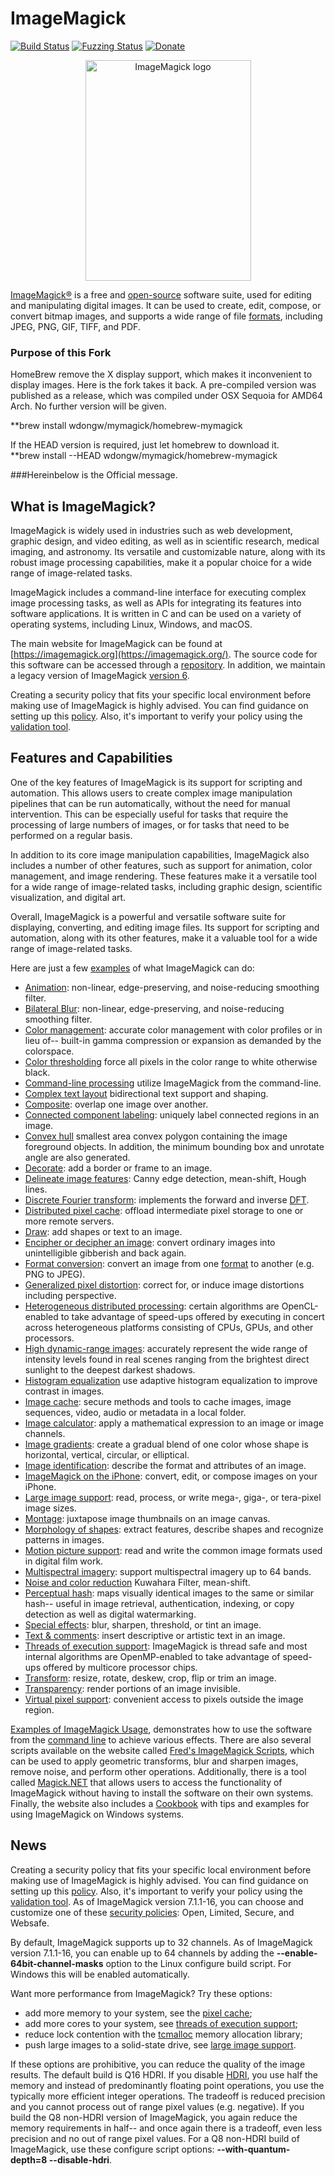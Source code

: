 # ImageMagick

[![Build Status](https://github.com/ImageMagick/ImageMagick/workflows/main/badge.svg)](https://github.com/ImageMagick/ImageMagick/actions)
[![Fuzzing Status](https://oss-fuzz-build-logs.storage.googleapis.com/badges/imagemagick.svg)](https://bugs.chromium.org/p/oss-fuzz/issues/list?sort=-opened&can=1&q=proj:imagemagick)
[![Donate](https://img.shields.io/badge/%24-donate-ff00ff.svg)](https://github.com/sponsors/ImageMagick)

<p align="center">
<img align="center" src="https://imagemagick.org/image/wizard.png" alt="ImageMagick logo" width="265" height="353"/>
</p>

[ImageMagick®](https://imagemagick.org/) is a free and [open-source](https://imagemagick.org/script/license.php) software suite, used for editing and manipulating digital images. It can be used to create, edit, compose, or convert bitmap images, and supports a wide range of file [formats](https://imagemagick.org/script/formats.php), including JPEG, PNG, GIF, TIFF, and PDF.

### Purpose of this Fork

HomeBrew remove the X display support, which makes it inconvenient to display images. 
Here is the fork takes it back.
A pre-compiled version was published as a release, which was compiled under OSX Sequoia for AMD64 Arch. No further version will be given. 

 **brew install wdongw/mymagick/homebrew-mymagick

If the HEAD version is required, just let homebrew to download it.  
 **brew install --HEAD wdongw/mymagick/homebrew-mymagick

###Hereinbelow is the Official message.

## What is ImageMagick?

ImageMagick is widely used in industries such as web development, graphic design, and video editing, as well as in scientific research, medical imaging, and astronomy. Its versatile and customizable nature, along with its robust image processing capabilities, make it a popular choice for a wide range of image-related tasks.

ImageMagick includes a command-line interface for executing complex image processing tasks, as well as APIs for integrating its features into software applications. It is written in C and can be used on a variety of operating systems, including Linux, Windows, and macOS.

The main website for ImageMagick can be found at [https://imagemagick.org](https://imagemagick.org/). The source code for this software can be accessed through a [repository](https://github.com/ImageMagick/ImageMagick). In addition, we maintain a legacy version of ImageMagick [version 6](https://legacy.imagemagick.org/).

Creating a security policy that fits your specific local environment before making use of ImageMagick is highly advised. You can find guidance on setting up this [policy](https://imagemagick.org/script/security-policy.php). Also, it's important to verify your policy using the [validation tool](https://imagemagick.org/script/security-policy.php).

## Features and Capabilities

One of the key features of ImageMagick is its support for scripting and automation. This allows users to create complex image manipulation pipelines that can be run automatically, without the need for manual intervention. This can be especially useful for tasks that require the processing of large numbers of images, or for tasks that need to be performed on a regular basis.

In addition to its core image manipulation capabilities, ImageMagick also includes a number of other features, such as support for animation, color management, and image rendering. These features make it a versatile tool for a wide range of image-related tasks, including graphic design, scientific visualization, and digital art.

Overall, ImageMagick is a powerful and versatile software suite for displaying, converting, and editing image files. Its support for scripting and automation, along with its other features, make it a valuable tool for a wide range of image-related tasks.

Here are just a few [examples](https://imagemagick.org/script/examples.php) of what ImageMagick can do:

* [Animation](https://imagemagick.org/script/command-line-options.php#bilateral-blur): non-linear, edge-preserving, and noise-reducing smoothing filter.
* [Bilateral Blur](https://imagemagick.org/script/command-line-options.php#bilateral-blur): non-linear, edge-preserving, and noise-reducing smoothing filter.
* [Color management](https://imagemagick.org/script/color-management.php): accurate color management with color profiles or in lieu of-- built-in gamma compression or expansion as demanded by the colorspace.
* [Color thresholding](https://imagemagick.org/script/color-management.php) force all pixels in the color range to white otherwise black.
* [Command-line processing](https://imagemagick.org/script/command-line-processing.php) utilize ImageMagick from the command-line.
* [Complex text layout](https://en.wikipedia.org/wiki/Complex_text_layout) bidirectional text support and shaping.
* [Composite](https://imagemagick.org/script/composite.php): overlap one image over another.
* [Connected component labeling](https://imagemagick.org/script/connected-components.php): uniquely label connected regions in an image.
* [Convex hull](https://imagemagick.org/script/convex-hull.php) smallest area convex polygon containing the image foreground objects. In addition, the minimum bounding box and unrotate angle are also generated.
* [Decorate](https://imagemagick.org/Usage/crop/): add a border or frame to an image.
* [Delineate image features](https://imagemagick.org/Usage/transform/#vision): Canny edge detection, mean-shift, Hough lines.
* [Discrete Fourier transform](https://imagemagick.org/Usage/fourier/): implements the forward and inverse [DFT](http://en.wikipedia.org/wiki/Discrete_Fourier_transform).
* [Distributed pixel cache](https://imagemagick.org/script/distribute-pixel-cache.php): offload intermediate pixel storage to one or more remote servers.
* [Draw](https://imagemagick.org/Usage/draw/): add shapes or text to an image.
* [Encipher or decipher an image](https://imagemagick.org/script/cipher.php): convert ordinary images into unintelligible gibberish and back again.
* [Format conversion](https://imagemagick.org/script/convert.php): convert an image from one [format](https://imagemagick.org/script/formats.php) to another (e.g.  PNG to JPEG).
* [Generalized pixel distortion](https://imagemagick.org/Usage/distorts/): correct for, or induce image distortions including perspective.
* [Heterogeneous distributed processing](https://imagemagick.org/script/architecture.php#distributed): certain algorithms are OpenCL-enabled to take advantage of speed-ups offered by executing in concert across heterogeneous platforms consisting of CPUs, GPUs, and other processors.
* [High dynamic-range images](https://imagemagick.org/script/high-dynamic-range.php): accurately represent the wide range of intensity levels found in real scenes ranging from the brightest direct sunlight to the deepest darkest shadows.
* [Histogram equalization](https://imagemagick.org/script/clahe.php) use adaptive histogram equalization to improve contrast in images.
* [Image cache](https://imagemagick.org/script/magick-cache.php): secure methods and tools to cache images, image sequences, video, audio or metadata in a local folder.
* [Image calculator](https://imagemagick.org/script/fx.php): apply a mathematical expression to an image or image channels.
* [Image gradients](https://imagemagick.org/script/gradient.php): create a gradual blend of one color whose shape is horizontal, vertical, circular, or elliptical.
* [Image identification](https://imagemagick.org/script/identify.php): describe the format and attributes of an image.
* [ImageMagick on the iPhone](https://imagemagick.org/script/download.php#iOS): convert, edit, or compose images on your iPhone.
* [Large image support](https://imagemagick.org/script/architecture.php#tera-pixel): read, process, or write mega-, giga-, or tera-pixel image sizes.
* [Montage](https://imagemagick.org/script/montage.php): juxtapose image thumbnails on an image canvas.
* [Morphology of shapes](https://imagemagick.org/Usage/morphology/): extract features, describe shapes and recognize patterns in images.
* [Motion picture support](https://imagemagick.org/script/motion-picture.php): read and write the common image formats used in digital film work.
* [Multispectral imagery](https://imagemagick.org/script/multispectral-imagery.php): support multispectral imagery up to 64 bands.
* [Noise and color reduction](https://imagemagick.org/Usage/transform/#vision) Kuwahara Filter, mean-shift.
* [Perceptual hash](http://www.fmwconcepts.com/misc_tests/perceptual_hash_test_results_510/index.html): maps visually identical images to the same or similar hash-- useful in image retrieval, authentication, indexing, or copy detection as well as digital watermarking.
* [Special effects](https://imagemagick.org/Usage/blur/): blur, sharpen, threshold, or tint an image.
* [Text & comments](https://imagemagick.org/Usage/text/): insert descriptive or artistic text in an image.
* [Threads of execution support](https://imagemagick.org/script/architecture.php#threads): ImageMagick is thread safe and most internal algorithms are OpenMP-enabled to take advantage of speed-ups offered by multicore processor chips.
* [Transform](https://imagemagick.org/Usage/resize/): resize, rotate, deskew, crop, flip or trim an image.
* [Transparency](https://imagemagick.org/Usage/masking/): render portions of an image invisible.
* [Virtual pixel support](https://imagemagick.org/script/architecture.php#virtual-pixels): convenient access to pixels outside the image region.

[Examples of ImageMagick Usage](https://imagemagick.org/Usage/), demonstrates how to use the software from the [command line](https://imagemagick.org/script/command-line-processing.php) to achieve various effects. There are also several scripts available on the website called [Fred's ImageMagick Scripts](http://www.fmwconcepts.com/imagemagick/), which can be used to apply geometric transforms, blur and sharpen images, remove noise, and perform other operations. Additionally, there is a tool called [Magick.NET](https://github.com/dlemstra/Magick.NET) that allows users to access the functionality of ImageMagick without having to install the software on their own systems. Finally, the website also includes a [Cookbook](http://im.snibgo.com/) with tips and examples for using ImageMagick on Windows systems.

## News

Creating a security policy that fits your specific local environment before making use of ImageMagick is highly advised. You can find guidance on setting up this [policy](https://imagemagick.org/script/security-policy.php). Also, it's important to verify your policy using the [validation tool](https://imagemagick-secevaluator.doyensec.com/). As of ImageMagick version 7.1.1-16, you can choose and customize one of these [security policies](https://imagemagick.org/script/security-policy.php): Open, Limited, Secure, and Websafe.

By default, ImageMagick supports up to 32 channels. As of ImageMagick version 7.1.1-16, you can enable up to 64 channels by adding the **--enable-64bit-channel-masks** option to the Linux configure build script. For Windows this will be enabled automatically.


Want more performance from ImageMagick? Try these options:

* add more memory to your system, see the [pixel cache](https://imagemagick.org/script/architecture.php#cache);
* add more cores to your system, see [threads of execution support](https://imagemagick.org/script/architecture.php#threads);
* reduce lock contention with the [tcmalloc](http://goog-perftools.sourceforge.net/doc/tcmalloc.html) memory allocation library;
* push large images to a solid-state drive, see [large image support](https://imagemagick.org/script/architecture.php#tera-pixel).

If these options are prohibitive, you can reduce the quality of the image results. The default build is Q16 HDRI. If you disable [HDRI](https://imagemagick.org/script/high-dynamic-range.php), you use half the memory and instead of predominantly floating point operations, you use the typically more efficient integer operations. The tradeoff is reduced precision and you cannot process out of range pixel values (e.g. negative). If you build the Q8 non-HDRI version of ImageMagick, you again reduce the memory requirements in half-- and once again there is a tradeoff, even less precision and no out of range pixel values. For a Q8 non-HDRI build of ImageMagick, use these configure script options: **--with-quantum-depth=8 --disable-hdri**.
